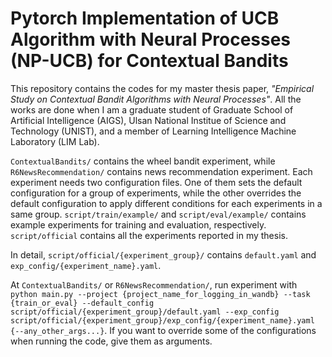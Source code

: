 # Pytorch Implementation of UCB Algorithm with Neural Processes (NP-UCB) for Contextual Bandits

This repository contains the codes for my master thesis paper, *"Empirical Study on Contextual Bandit Algorithms with Neural Processes"*.
All the works are done when I am a graduate student of Graduate School of Artificial Intelligence (AIGS), Ulsan National Institue of Science and Technology (UNIST), and a member of Learning Intelligence Machine Laboratory (LIM Lab).

`ContextualBandits/` contains the wheel bandit experiment, while `R6NewsRecommendation/` contains news recommendation experiment.
Each experiment needs two configuration files.
One of them sets the default configuration for a group of experiments, while the other overrides the default configuration to apply different conditions for each experiments in a same group.
`script/train/example/` and `script/eval/example/` contains example experiments for training and evaluation, respectively.
`script/official` contains all the experiments reported in my thesis.

In detail, `script/official/{experiment_group}/` contains `default.yaml` and `exp_config/{experiment_name}.yaml`.

At `ContextualBandits/` or `R6NewsRecommendation/`, run experiment with 
`python main.py --project {project_name_for_logging_in_wandb} --task {train_or_eval} --default_config script/official/{experiment_group}/default.yaml --exp_config script/official/{experiment_group}/exp_config/{experiment_name}.yaml {--any_other_args...}`.
If you want to override some of the configurations when running the code, give them as arguments.

